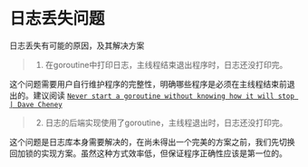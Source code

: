 # 日志丢失问题

日志丢失有可能的原因，及其解决方案

> 1. 在goroutine中打印日志，主线程结束退出程序时，日志还没打印完。

这个问题需要用户自行维护程序的完整性，明确哪些程序是必须在主线程结束前退出的。建议阅读 [`Never start a goroutine without knowing how it will stop | Dave Cheney`](https://dave.cheney.net/2016/12/22/never-start-a-goroutine-without-knowing-how-it-will-stop)

> 2. 日志的后端实现使用了goroutine，主线程退出时，日志还没打印完。

这个问题是日志库本身需要解决的，在尚未得出一个完美的方案之前，我们先切换回加锁的实现方案。虽然这种方式效率低，但保证程序正确性应该是第一位的。
